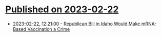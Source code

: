 # [Published on 2023-02-22](index.md)

* [2023-02-22, 12:21:00](https://soylentnews.org/politics/article.pl?sid=23/02/21/1643239&from=rss) - [Republican Bill in Idaho Would Make mRNA-Based Vaccination a Crime](https://soylentnews.org/politics/article.pl?sid=23/02/21/1643239&from=rss)
